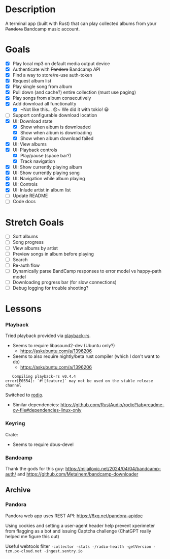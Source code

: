# Description
A terminal app (built with Rust) that can play collected albums from your ~~Pandora~~ Bandcamp music account.

# Goals
- [x] Play local mp3 on default media output device
- [x] Authenticate with ~~Pandora~~ Bandcamp API
- [x] Find a way to store/re-use auth-token
- [x] Request album list
- [x] Play single song from album
- [x] Pull down (and cache?) entire collection (must use paging)
- [x] Play songs from album consecutively
- [x] Add download all functionality
  - [x] ~Not like this... 😞~ We did it with tokio! 😀
- [ ] Support configurable download location
- [x] UI: Download state
  - [x] Show when album is downloaded
  - [x] Show when album is downloading
  - [x] Show when album download failed
- [x] UI: View albums
- [x] UI: Playback controls
  - [x] Play/pause (space bar?)
  - [x] Track navigation
- [x] UI: Show currently playing album
- [x] UI: Show currently playing song
- [x] UI: Navigation while album playing
- [x] UI: Controls
- [x] UI: Inlude artist in album list
- [ ] Update README
- [ ] Code docs

# Stretch Goals
- [ ] Sort albums
- [ ] Song progress
- [ ] View albums by artist
- [ ] Preview songs in album before playing
- [ ] Search
- [ ] Re-auth flow
- [ ] Dynamically parse BandCamp responses to error model vs happy-path model
- [ ] Downloading progress bar (for slow connections)
- [ ] Debug logging for trouble shooting?

# Lessons
### Playback
Tried playback provided via [playback-rs](https://crates.io/crates/playback-rs/0.4.4).
 - Seems to require libasound2-dev (Ubuntu only?)
   - https://askubuntu.com/a/1396206
 - Seems to also require nightly/beta rust compiler (which I don't want to do)
   - https://askubuntu.com/a/1396206
```
   Compiling playback-rs v0.4.4
error[E0554]: `#![feature]` may not be used on the stable release channel
```

Switched to [rodio](https://crates.io/crates/rodio).
 - Similar dependencies: https://github.com/RustAudio/rodio?tab=readme-ov-file#dependencies-linux-only

### Keyring
Crate:
 - Seems to require dbus-devel

### Bandcamp
Thank the gods for this guy: https://mijailovic.net/2024/04/04/bandcamp-auth/ and https://github.com/Metalnem/bandcamp-downloader

## Archive
### Pandora
Pandora web app uses REST API: https://6xq.net/pandora-apidoc

Using cookies and setting a user-agent header help prevent xperimeter from flagging as a bot and issuing Captcha challenge
(ChatGPT really helped me figure this out)

Useful webtools filter `-collector -stats -/radio-health -getVersion -tzm.px-cloud.net -ingest.sentry.io`
